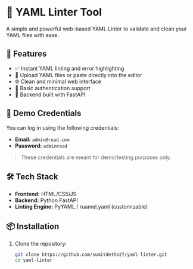 # 🧹 YAML Linter Tool

A simple and powerful web-based YAML Linter to validate and clean your YAML files with ease.

## 🚀 Features

- ✅ Instant YAML linting and error highlighting
- 📁 Upload YAML files or paste directly into the editor
- 🌐 Clean and minimal web interface
- 🔐 Basic authentication support
- 🧰 Backend built with FastAPI

## 🔐 Demo Credentials

You can log in using the following credentials:

- **Email:** `admin@read.com`  
- **Password:** `adminread`

> These credentials are meant for demo/testing purposes only.

## 🛠️ Tech Stack

- **Frontend:** HTML/CSS/JS
- **Backend:** Python FastAPI
- **Linting Engine:** PyYAML / ruamel.yaml (customizable)

## 📦 Installation

1. Clone the repository:

   ```bash
   git clone https://github.com/sumitdethe27/yaml-linter.git
   cd yaml-linter
